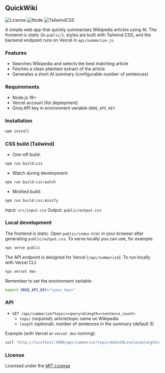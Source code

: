 ## QuickWiki

![License](https://img.shields.io/badge/license-MIT-blue.svg)
![Node](https://img.shields.io/badge/node-%E2%89%A518-brightgreen)
![TailwindCSS](https://img.shields.io/badge/TailwindCSS-4.1.11-38B2AC)

A simple web app that quickly summarizes Wikipedia articles using AI. The frontend is static (in `public/`), styles are built with Tailwind CSS, and the backend endpoint runs on Vercel in `api/summarize.js`.

### Features
- Searches Wikipedia and selects the best matching article
- Fetches a clean plaintext extract of the article
- Generates a short AI summary (configurable number of sentences)

### Requirements
- Node.js 18+
- Vercel account (for deployment)
- Groq API key in environment variable `GROQ_API_KEY`

### Installation
```bash
npm install
```

### CSS build (Tailwind)
- One-off build:
```bash
npm run build:css
```
- Watch during development:
```bash
npm run build:css:watch
```
- Minified build:
```bash
npm run build:css:minify
```

Input: `src/input.css`
Output: `public/output.css`

### Local development
The frontend is static. Open `public/index.html` in your browser after generating `public/output.css`. To serve locally you can use, for example:
```bash
npx serve public
```

The API endpoint is designed for Vercel (`/api/summarize`). To run locally with Vercel CLI:
```bash
npx vercel dev
```

Remember to set the environment variable:
```bash
export GROQ_API_KEY="<your_key>"
```

### API
- `GET /api/summarize?topic=<query>&length=<sentence_count>`
  - `topic` (required): article/topic name on Wikipedia
  - `length` (optional): number of sentences in the summary (default 3)

Example (with Vercel or `vercel dev` running):
```bash
curl "http://localhost:3000/api/summarize?topic=Ada%20Lovelace&length=3"
```

### License
Licensed under the [MIT License](LICENSE)



